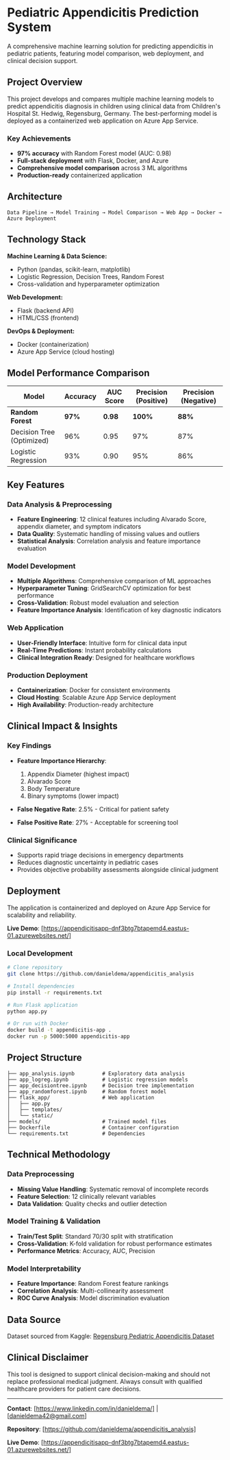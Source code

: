 # Pediatric Appendicitis Prediction System

A comprehensive machine learning solution for predicting appendicitis in pediatric patients, featuring model comparison, web deployment, and clinical decision support.

## Project Overview

This project develops and compares multiple machine learning models to predict appendicitis diagnosis in children using clinical data from Children's Hospital St. Hedwig, Regensburg, Germany. The best-performing model is deployed as a containerized web application on Azure App Service.

### Key Achievements
- **97% accuracy** with Random Forest model (AUC: 0.98)
- **Full-stack deployment** with Flask, Docker, and Azure
- **Comprehensive model comparison** across 3 ML algorithms
- **Production-ready** containerized application

## Architecture

```
Data Pipeline → Model Training → Model Comparison → Web App → Docker → Azure Deployment
```

## Technology Stack

**Machine Learning & Data Science:**
- Python (pandas, scikit-learn, matplotlib)
- Logistic Regression, Decision Trees, Random Forest
- Cross-validation and hyperparameter optimization

**Web Development:**
- Flask (backend API)
- HTML/CSS (frontend)

**DevOps & Deployment:**
- Docker (containerization)
- Azure App Service (cloud hosting)

## Model Performance Comparison

| Model | Accuracy | AUC Score | Precision (Positive) | Precision (Negative) |
|-------|----------|-----------|---------------------|---------------------|
| **Random Forest** | **97%** | **0.98** | **100%** | **88%** |
| Decision Tree (Optimized) | 96% | 0.95 | 97% | 87% |
| Logistic Regression | 93% | 0.90 | 95% | 86% |

## Key Features

### Data Analysis & Preprocessing
- **Feature Engineering**: 12 clinical features including Alvarado Score, appendix diameter, and symptom indicators
- **Data Quality**: Systematic handling of missing values and outliers
- **Statistical Analysis**: Correlation analysis and feature importance evaluation

### Model Development
- **Multiple Algorithms**: Comprehensive comparison of ML approaches
- **Hyperparameter Tuning**: GridSearchCV optimization for best performance
- **Cross-Validation**: Robust model evaluation and selection
- **Feature Importance Analysis**: Identification of key diagnostic indicators

### Web Application
- **User-Friendly Interface**: Intuitive form for clinical data input
- **Real-Time Predictions**: Instant probability calculations
- **Clinical Integration Ready**: Designed for healthcare workflows

### Production Deployment
- **Containerization**: Docker for consistent environments
- **Cloud Hosting**: Scalable Azure App Service deployment
- **High Availability**: Production-ready architecture

## Clinical Impact & Insights

### Key Findings
- **Feature Importance Hierarchy**: 
  1. Appendix Diameter (highest impact)
  2. Alvarado Score
  3. Body Temperature
  4. Binary symptoms (lower impact)

- **False Negative Rate**: 2.5% - Critical for patient safety
- **False Positive Rate**: 27% - Acceptable for screening tool

### Clinical Significance
- Supports rapid triage decisions in emergency departments
- Reduces diagnostic uncertainty in pediatric cases
- Provides objective probability assessments alongside clinical judgment

## Deployment

The application is containerized and deployed on Azure App Service for scalability and reliability.

**Live Demo**: [https://appendicitisapp-dnf3btg7btapemd4.eastus-01.azurewebsites.net/]

### Local Development
```bash
# Clone repository
git clone https://github.com/danieldema/appendicitis_analysis

# Install dependencies
pip install -r requirements.txt

# Run Flask application
python app.py

# Or run with Docker
docker build -t appendicitis-app .
docker run -p 5000:5000 appendicitis-app
```

## Project Structure

```
├── app_analysis.ipynb         # Exploratory data analysis
├── app_logreg.ipynb           # Logistic regression models
├── app_decisiontree.ipynb     # Decision tree implementation
├── app_randomforest.ipynb     # Random forest model
├── flask_app/                 # Web application
│   ├── app.py
│   ├── templates/
│   └── static/
├── models/                    # Trained model files
├── Dockerfile                 # Container configuration
└── requirements.txt           # Dependencies
```

## Technical Methodology

### Data Preprocessing
- **Missing Value Handling**: Systematic removal of incomplete records
- **Feature Selection**: 12 clinically relevant variables
- **Data Validation**: Quality checks and outlier detection

### Model Training & Validation
- **Train/Test Split**: Standard 70/30 split with stratification
- **Cross-Validation**: K-fold validation for robust performance estimates
- **Performance Metrics**: Accuracy, AUC, Precision

### Model Interpretability
- **Feature Importance**: Random Forest feature rankings
- **Correlation Analysis**: Multi-collinearity assessment
- **ROC Curve Analysis**: Model discrimination evaluation

## Data Source

Dataset sourced from Kaggle: [Regensburg Pediatric Appendicitis Dataset](https://www.kaggle.com/datasets/joebeachcapital/regensburg-pediatric-appendicitis/data)

## Clinical Disclaimer

This tool is designed to support clinical decision-making and should not replace professional medical judgment. Always consult with qualified healthcare providers for patient care decisions.

---

**Contact**: [https://www.linkedin.com/in/danieldema/] | [danieldema42@gmail.com]

**Repository**: [https://github.com/danieldema/appendicitis_analysis]

**Live Demo**: [https://appendicitisapp-dnf3btg7btapemd4.eastus-01.azurewebsites.net/]
